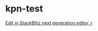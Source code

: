 # kpn-test

[Edit in StackBlitz next generation editor ⚡️](https://stackblitz.com/~/github.com/Space-microwave/kpn-test)